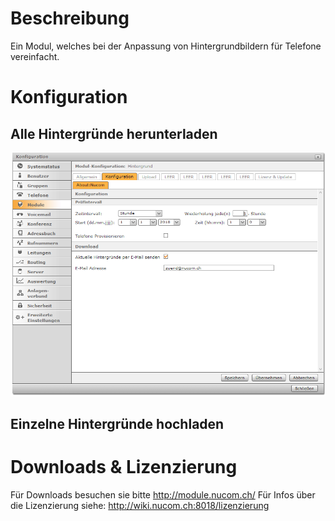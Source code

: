 <!-- TITLE: Hintergrundbilder -->
# Beschreibung
Ein Modul, welches bei der Anpassung von Hintergrundbildern für Telefone vereinfacht. 
# Konfiguration
## Alle Hintergründe herunterladen
![Download](/uploads/hintergrundbilder/download.png "Download")
## Einzelne Hintergründe hochladen
# Downloads & Lizenzierung
Für Downloads besuchen sie bitte http://module.nucom.ch/
Für Infos über die Lizenzierung siehe: http://wiki.nucom.ch:8018/lizenzierung